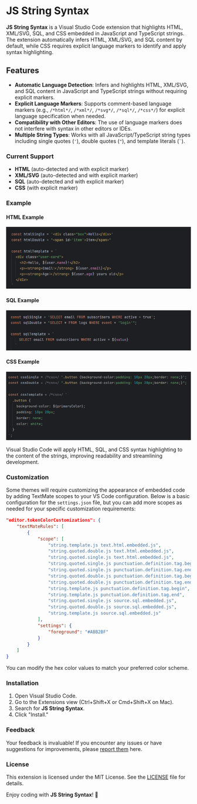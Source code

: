 # JS String Syntax

**JS String Syntax** is a Visual Studio Code extension that highlights HTML, XML/SVG, SQL, and CSS embedded in JavaScript and TypeScript strings. The extension automatically infers HTML, XML/SVG, and SQL content by default, while CSS requires explicit language markers to identify and apply syntax highlighting.

## Features

- **Automatic Language Detection**: Infers and highlights HTML, XML/SVG, and SQL content in JavaScript and TypeScript strings without requiring explicit markers.
- **Explicit Language Markers**: Supports comment-based language markers (e.g., `/*html*/`, `/*xml*/`, `/*svg*/`, `/*sql*/`, `/*css*/`) for explicit language specification when needed.
- **Compatibility with Other Editors**: The use of language markers does not interfere with syntax in other editors or IDEs.
- **Multiple String Types**: Works with all JavaScript/TypeScript string types including single quotes (`'`), double quotes (`"`), and template literals (`` ` ``).

### Current Support

- **HTML** (auto-detected and with explicit marker)
- **XML/SVG** (auto-detected and with explicit marker)
- **SQL** (auto-detected and with explicit marker)
- **CSS** (with explicit marker)

### Example

#### HTML Example

![html](./images/html_example.png)

#### SQL Example

![sql](./images/sql_example.png)

#### CSS Example

![css](./images/css_example.png)

Visual Studio Code will apply HTML, SQL, and CSS syntax highlighting to the content of the strings, improving readability and streamlining development.

### Customization

Some themes will require customizing the appearance of embedded code by adding TextMate scopes to your VS Code configuration. Below is a basic configuration for the `settings.json` file, but you can add more scopes as needed for your specific customization requirements:

```json
"editor.tokenColorCustomizations": {
    "textMateRules": [
        {
            "scope": [
                "string.template.js text.html.embedded.js",
                "string.quoted.double.js text.html.embedded.js",
                "string.quoted.single.js text.html.embedded.js",
                "string.quoted.single.js punctuation.definition.tag.begin",
                "string.quoted.single.js punctuation.definition.tag.end",
                "string.quoted.double.js punctuation.definition.tag.begin",
                "string.quoted.double.js punctuation.definition.tag.end",
                "string.template.js punctuation.definition.tag.begin",
                "string.template.js punctuation.definition.tag.end",
                "string.quoted.single.js source.sql.embedded.js",
                "string.quoted.double.js source.sql.embedded.js",
                "string.template.js source.sql.embedded.js"
            ],
            "settings": {
                "foreground": "#ABB2BF"
            }
        }
    ]
}
```

You can modify the hex color values to match your preferred color scheme.

### Installation

1. Open Visual Studio Code.
2. Go to the Extensions view (Ctrl+Shift+X or Cmd+Shift+X on Mac).
3. Search for **JS String Syntax**.
4. Click "Install."

### Feedback

Your feedback is invaluable! If you encounter any issues or have suggestions for improvements, please [report them](https://github.com/ericgomez/vscode-js-string-syntax/issues) here.

### License

This extension is licensed under the MIT License. See the [LICENSE](./LICENSE) file for details.

Enjoy coding with **JS String Syntax**! 🚀
